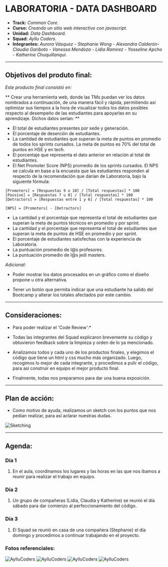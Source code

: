 # LABORATORIA - DATA DASHBOARD

* **Track:** _Common Core._
* **Curso:** _Creando un sitio web interactivo con javascript._
* **Unidad:** _Data Dashboard._
* **Squad:** _Ayllu Coders._
* **Integrantes:** _Aurora Vásquez_ - _Stephanie Wong_ - _Alexandra Calderón_- _Claudia Gariboto_ - _Vanessa Mendoza_ - _Lidia Ramirez_ - _Yosseline Apcho_ - _Katherine Chuquillanqui_.

***

## Objetivos del produto final:

_Este producto final consistió en:_

** Crear una herramienta web, donde las TMs puedan ver los datos nombrados a continuación, de una manera fácil y rápida,  permitiendo así optimizar sus tiempos a la hora de  visualizar todos los datos posibles respecto al desempeño de las estudiantes para apoyarlas en su aprendizaje. Dichos datos serían: **

* El total de estudiantes presentes por sede y generación.
* El porcentaje de deserción de estudiantes.
* La cantidad de estudiantes que superan la meta de puntos en promedio de todos los sprints cursados. La meta de puntos es 70% del total de puntos en HSE y en tech.
* El porcentaje que representa el dato anterior en relación al total de estudiantes.
* El Net Promoter Score (NPS) promedio de los sprints cursados. El NPS se calcula en base a la encuesta que las estudiantes responden al respecto de la recomendación que darían de Laboratoria, bajo la siguiente fórmula:

~~~
[Promoters] = [Respuestas 9 o 10] / [Total respuestas] * 100
[Passive] = [Respuestas 7 u 8] / [Total respuestas] * 100
[Detractors] = [Respuestas entre 1 y 6] / [Total respuestas] * 100

[NPS] = [Promoters] - [Detractors]
~~~

* La cantidad y el porcentaje que representa el total de estudiantes que superan la meta de puntos técnicos en promedio y por sprint.
* La cantidad y el porcentaje que representa el total de estudiantes que superan la meta de puntos de HSE en promedio y por sprint.
* El porcentaje de estudiantes satisfechas con la experiencia de Laboratoria.
* La puntuación promedio de l@s profesores.
* La puntuación promedio de l@s jedi masters.

_Adicional:_

* Poder mostrar los datos procesados en un gráfico como el diseño propone u otra alternativa.

* Tener un botón que permita indicar que una estudiante ha salido del Bootcamp y alterar los totales afectados por este cambio.

***

## Consideraciones:

* Para poder realizar el 'Code Review':*

* Todas las integrantes del Squad explicaron brevemente su código y obtuvieron feedback sobre la limpieza y orden de lo ya mencionado.

* Analizamos todos y cada uno de los productos finales, y elegimos el código que tiene un html y css mucho más organizado. Luego, recogimos lo mejor de cada integrante, y procedimos a pulir el código, para así construir en equipo el mejor producto final.

* Finalmente, todas nos preparamos para dar una buena exposición.

***

## Plan de acción:

* Como motivo de ayuda, realizamos un sketch con los puntos que nos pedían realizar, para así aclarar nuestras dudas.

![Sketching](assets/images/img.jpg)

***

## Agenda:

### Día 1

1. En el aula, coordinamos los lugares y las horas en las que nos íbamos a reunir para realizar el trabajo en equipo.

### Día 2

1. Un grupo de compañeras (Lidia, Claudia y Katherine) se reunió el día sábado para dar comienzo al perfeccionamiento del código.


### Día 3

1. El Squad se reunió en casa de una compañera (Stephanie) el día domingo y procedimos a continuar trabajando en el proyecto.

### Fotos referenciales:

![AylluCoders](assets/images/ayllucoders1.jpg)
![AylluCoders](assets/images/ayllucoders2.jpg)
![AylluCoders](assets/images/ayllucoders5.jpg)
![AylluCoders](assets/images/ayllucoders4.jpg)
